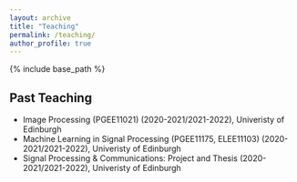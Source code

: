```yaml
---
layout: archive
title: "Teaching"
permalink: /teaching/
author_profile: true
---
```


{% include base_path %}

Past Teaching
-----
- Image Processing (PGEE11021) (2020-2021/2021-2022), Univeristy of Edinburgh
- Machine Learning in Signal Processing (PGEE11175, ELEE11103) (2020-2021/2021-2022), Univeristy of Edinburgh
- Signal Processing & Communications: Project and Thesis (2020-2021/2021-2022), Univeristy of Edinburgh
